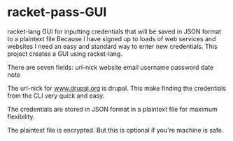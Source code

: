 # racket-pass-GUI
racket-lang GUI for inputting credentials that will be saved in JSON format to a plaintext file
Because I have signed up to loads of web services and websites I need an easy  and standard way to enter new credentials.
This project creates a GUI using racket-lang. 

There are seven fields:
url-nick
website
email
username
password
date
note

The url-nick for www.drupal.org is drupal. This make finding  the credentials from the CLI very quick and easy.

The credentials are stored in JSON format in a plaintext file for maximum flexibility.

The plaintext file is encrypted. But this is optional if you're machine is safe.
